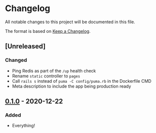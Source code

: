 # Changelog

All notable changes to this project will be documented in this file.

The format is based on [Keep a
Changelog](https://keepachangelog.com/en/1.0.0/).

## [Unreleased]

### Changed

- Ping Redis as part of the `/up` health check
- Rename `static` controller to `pages`
- Call `rails s` instead of `puma -C config/puma.rb` in the Dockerfile CMD
- Meta description to include the app being production ready

## [0.1.0] - 2020-12-22

### Added

- Everything!

[0.1.0]: https://github.com/nickjj/docker-rails-example/releases/tag/0.1.0
